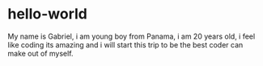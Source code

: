 # hello-world

My name is Gabriel, i am young boy from Panama, i am 20 years old, i feel like coding its amazing and i will start this trip to be the best coder can make out of myself.
